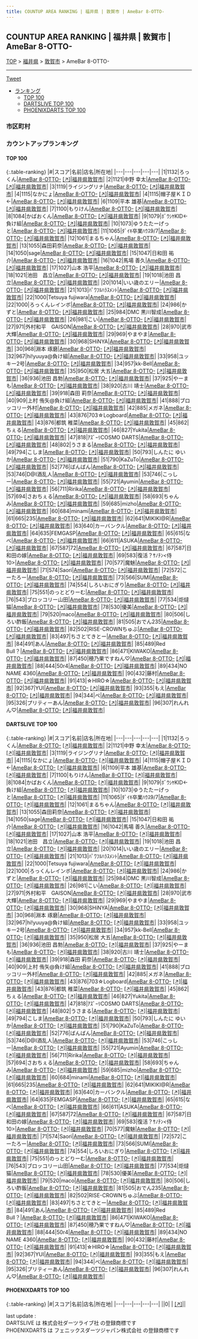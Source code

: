 ```yaml
---
title: COUNTUP AREA RANKING | 福井県 | 敦賀市 | AmeBar 8-OTTO-
---
```

## COUNTUP AREA RANKING | 福井県 | 敦賀市 | AmeBar 8-OTTO-

[TOP](/darts/rank/) > [福井県](/darts/rank/福井県/) > [敦賀市](/darts/rank/福井県/敦賀市/) > AmeBar 8-OTTO-

___

<a href="https://twitter.com/share?ref_src=twsrc%5Etfw" data-text="COUNTUP AREA RANKING | 福井県敦賀市AmeBar 8-OTTO-" class="twitter-share-button" data-hashtags="DARTSLIVE,PHOENIXDARTS,darts,ダーツ" data-show-count="false">Tweet</a>

* [ランキング](#カウントアップランキング)
    * [TOP 100](#top-100)
    * [DARTSLIVE TOP 100](#dartslive-top-100)
    * [PHOENIXDARTS TOP 100](#phoenixdarts-top-100)

### 市区町村

<ul>

</ul>

### カウントアップランキング

#### TOP 100



{:.table-ranking}
|#|スコア|名前|店名|所在地|
|---|---|---|---|---|
|1|1132|<span class="rank-name-dl">ろっくん</span>|<a href="/darts/rank/shops/3b74acf7bf4e578aa3f63593b5358cc4.html">AmeBar 8-OTTO-</a> <a href="https://search.dartslive.com/jp/shop/3b74acf7bf4e578aa3f63593b5358cc4">[↗]</a>|<a href="/darts/rank/福井県/敦賀市">福井県敦賀市</a>|
|2|1121|<span class="rank-name-dl">中野 幸太</span>|<a href="/darts/rank/shops/3b74acf7bf4e578aa3f63593b5358cc4.html">AmeBar 8-OTTO-</a> <a href="https://search.dartslive.com/jp/shop/3b74acf7bf4e578aa3f63593b5358cc4">[↗]</a>|<a href="/darts/rank/福井県/敦賀市">福井県敦賀市</a>|
|3|1119|<span class="rank-name-dl">ライジングリナ</span>|<a href="/darts/rank/shops/3b74acf7bf4e578aa3f63593b5358cc4.html">AmeBar 8-OTTO-</a> <a href="https://search.dartslive.com/jp/shop/3b74acf7bf4e578aa3f63593b5358cc4">[↗]</a>|<a href="/darts/rank/福井県/敦賀市">福井県敦賀市</a>|
|4|1115|<span class="rank-name-dl">なかにょ</span>|<a href="/darts/rank/shops/3b74acf7bf4e578aa3f63593b5358cc4.html">AmeBar 8-OTTO-</a> <a href="https://search.dartslive.com/jp/shop/3b74acf7bf4e578aa3f63593b5358cc4">[↗]</a>|<a href="/darts/rank/福井県/敦賀市">福井県敦賀市</a>|
|4|1115|<span class="rank-name-dl">帽子屋ＫＩＤ←</span>|<a href="/darts/rank/shops/3b74acf7bf4e578aa3f63593b5358cc4.html">AmeBar 8-OTTO-</a> <a href="https://search.dartslive.com/jp/shop/3b74acf7bf4e578aa3f63593b5358cc4">[↗]</a>|<a href="/darts/rank/福井県/敦賀市">福井県敦賀市</a>|
|6|1109|<span class="rank-name-dl">平本 雄基</span>|<a href="/darts/rank/shops/3b74acf7bf4e578aa3f63593b5358cc4.html">AmeBar 8-OTTO-</a> <a href="https://search.dartslive.com/jp/shop/3b74acf7bf4e578aa3f63593b5358cc4">[↗]</a>|<a href="/darts/rank/福井県/敦賀市">福井県敦賀市</a>|
|7|1100|<span class="rank-name-dl">もりけん</span>|<a href="/darts/rank/shops/3b74acf7bf4e578aa3f63593b5358cc4.html">AmeBar 8-OTTO-</a> <a href="https://search.dartslive.com/jp/shop/3b74acf7bf4e578aa3f63593b5358cc4">[↗]</a>|<a href="/darts/rank/福井県/敦賀市">福井県敦賀市</a>|
|8|1084|<span class="rank-name-dl">かばおくん</span>|<a href="/darts/rank/shops/3b74acf7bf4e578aa3f63593b5358cc4.html">AmeBar 8-OTTO-</a> <a href="https://search.dartslive.com/jp/shop/3b74acf7bf4e578aa3f63593b5358cc4">[↗]</a>|<a href="/darts/rank/福井県/敦賀市">福井県敦賀市</a>|
|9|1079|<span class="rank-name-dl">ﾎﾞｳｼﾔKID←負け組</span>|<a href="/darts/rank/shops/3b74acf7bf4e578aa3f63593b5358cc4.html">AmeBar 8-OTTO-</a> <a href="https://search.dartslive.com/jp/shop/3b74acf7bf4e578aa3f63593b5358cc4">[↗]</a>|<a href="/darts/rank/福井県/敦賀市">福井県敦賀市</a>|
|10|1073|<span class="rank-name-dl">ゆうたたーげっと</span>|<a href="/darts/rank/shops/3b74acf7bf4e578aa3f63593b5358cc4.html">AmeBar 8-OTTO-</a> <a href="https://search.dartslive.com/jp/shop/3b74acf7bf4e578aa3f63593b5358cc4">[↗]</a>|<a href="/darts/rank/福井県/敦賀市">福井県敦賀市</a>|
|11|1065|<span class="rank-name-dl">ﾀﾞｲｷ卒業ﾊｳｽ9/7</span>|<a href="/darts/rank/shops/3b74acf7bf4e578aa3f63593b5358cc4.html">AmeBar 8-OTTO-</a> <a href="https://search.dartslive.com/jp/shop/3b74acf7bf4e578aa3f63593b5358cc4">[↗]</a>|<a href="/darts/rank/福井県/敦賀市">福井県敦賀市</a>|
|12|1061|<span class="rank-name-dl">まるちゃん</span>|<a href="/darts/rank/shops/3b74acf7bf4e578aa3f63593b5358cc4.html">AmeBar 8-OTTO-</a> <a href="https://search.dartslive.com/jp/shop/3b74acf7bf4e578aa3f63593b5358cc4">[↗]</a>|<a href="/darts/rank/福井県/敦賀市">福井県敦賀市</a>|
|13|1055|<span class="rank-name-dl">森田莉奈</span>|<a href="/darts/rank/shops/3b74acf7bf4e578aa3f63593b5358cc4.html">AmeBar 8-OTTO-</a> <a href="https://search.dartslive.com/jp/shop/3b74acf7bf4e578aa3f63593b5358cc4">[↗]</a>|<a href="/darts/rank/福井県/敦賀市">福井県敦賀市</a>|
|14|1050|<span class="rank-name-dl">sage</span>|<a href="/darts/rank/shops/3b74acf7bf4e578aa3f63593b5358cc4.html">AmeBar 8-OTTO-</a> <a href="https://search.dartslive.com/jp/shop/3b74acf7bf4e578aa3f63593b5358cc4">[↗]</a>|<a href="/darts/rank/福井県/敦賀市">福井県敦賀市</a>|
|15|1047|<span class="rank-name-dl">日和田 祐介</span>|<a href="/darts/rank/shops/3b74acf7bf4e578aa3f63593b5358cc4.html">AmeBar 8-OTTO-</a> <a href="https://search.dartslive.com/jp/shop/3b74acf7bf4e578aa3f63593b5358cc4">[↗]</a>|<a href="/darts/rank/福井県/敦賀市">福井県敦賀市</a>|
|16|1042|<span class="rank-name-dl">馬場 善久</span>|<a href="/darts/rank/shops/3b74acf7bf4e578aa3f63593b5358cc4.html">AmeBar 8-OTTO-</a> <a href="https://search.dartslive.com/jp/shop/3b74acf7bf4e578aa3f63593b5358cc4">[↗]</a>|<a href="/darts/rank/福井県/敦賀市">福井県敦賀市</a>|
|17|1027|<span class="rank-name-dl">山本 浩平</span>|<a href="/darts/rank/shops/3b74acf7bf4e578aa3f63593b5358cc4.html">AmeBar 8-OTTO-</a> <a href="https://search.dartslive.com/jp/shop/3b74acf7bf4e578aa3f63593b5358cc4">[↗]</a>|<a href="/darts/rank/福井県/敦賀市">福井県敦賀市</a>|
|18|1021|<span class="rank-name-dl">池田　昌立</span>|<a href="/darts/rank/shops/3b74acf7bf4e578aa3f63593b5358cc4.html">AmeBar 8-OTTO-</a> <a href="https://search.dartslive.com/jp/shop/3b74acf7bf4e578aa3f63593b5358cc4">[↗]</a>|<a href="/darts/rank/福井県/敦賀市">福井県敦賀市</a>|
|19|1018|<span class="rank-name-dl">池田 昌立</span>|<a href="/darts/rank/shops/3b74acf7bf4e578aa3f63593b5358cc4.html">AmeBar 8-OTTO-</a> <a href="https://search.dartslive.com/jp/shop/3b74acf7bf4e578aa3f63593b5358cc4">[↗]</a>|<a href="/darts/rank/福井県/敦賀市">福井県敦賀市</a>|
|20|1014|<span class="rank-name-dl">いい歳のエリー</span>|<a href="/darts/rank/shops/3b74acf7bf4e578aa3f63593b5358cc4.html">AmeBar 8-OTTO-</a> <a href="https://search.dartslive.com/jp/shop/3b74acf7bf4e578aa3f63593b5358cc4">[↗]</a>|<a href="/darts/rank/福井県/敦賀市">福井県敦賀市</a>|
|21|1013|<span class="rank-name-dl">ﾊﾟﾜﾌﾙﾊﾗｽﾒﾝﾄ</span>|<a href="/darts/rank/shops/3b74acf7bf4e578aa3f63593b5358cc4.html">AmeBar 8-OTTO-</a> <a href="https://search.dartslive.com/jp/shop/3b74acf7bf4e578aa3f63593b5358cc4">[↗]</a>|<a href="/darts/rank/福井県/敦賀市">福井県敦賀市</a>|
|22|1000|<span class="rank-name-dl">Tetsuya fujiwara</span>|<a href="/darts/rank/shops/3b74acf7bf4e578aa3f63593b5358cc4.html">AmeBar 8-OTTO-</a> <a href="https://search.dartslive.com/jp/shop/3b74acf7bf4e578aa3f63593b5358cc4">[↗]</a>|<a href="/darts/rank/福井県/敦賀市">福井県敦賀市</a>|
|22|1000|<span class="rank-name-dl">ろっくんレインボ</span>|<a href="/darts/rank/shops/3b74acf7bf4e578aa3f63593b5358cc4.html">AmeBar 8-OTTO-</a> <a href="https://search.dartslive.com/jp/shop/3b74acf7bf4e578aa3f63593b5358cc4">[↗]</a>|<a href="/darts/rank/福井県/敦賀市">福井県敦賀市</a>|
|24|986|<span class="rank-name-dl">かずと</span>|<a href="/darts/rank/shops/3b74acf7bf4e578aa3f63593b5358cc4.html">AmeBar 8-OTTO-</a> <a href="https://search.dartslive.com/jp/shop/3b74acf7bf4e578aa3f63593b5358cc4">[↗]</a>|<a href="/darts/rank/福井県/敦賀市">福井県敦賀市</a>|
|25|984|<span class="rank-name-dl">DMC 黒川智成</span>|<a href="/darts/rank/shops/3b74acf7bf4e578aa3f63593b5358cc4.html">AmeBar 8-OTTO-</a> <a href="https://search.dartslive.com/jp/shop/3b74acf7bf4e578aa3f63593b5358cc4">[↗]</a>|<a href="/darts/rank/福井県/敦賀市">福井県敦賀市</a>|
|26|981|<span class="rank-name-dl">こい</span>|<a href="/darts/rank/shops/3b74acf7bf4e578aa3f63593b5358cc4.html">AmeBar 8-OTTO-</a> <a href="https://search.dartslive.com/jp/shop/3b74acf7bf4e578aa3f63593b5358cc4">[↗]</a>|<a href="/darts/rank/福井県/敦賀市">福井県敦賀市</a>|
|27|971|<span class="rank-name-dl">外村和平　GAISON</span>|<a href="/darts/rank/shops/3b74acf7bf4e578aa3f63593b5358cc4.html">AmeBar 8-OTTO-</a> <a href="https://search.dartslive.com/jp/shop/3b74acf7bf4e578aa3f63593b5358cc4">[↗]</a>|<a href="/darts/rank/福井県/敦賀市">福井県敦賀市</a>|
|28|970|<span class="rank-name-dl">武市 大輝</span>|<a href="/darts/rank/shops/3b74acf7bf4e578aa3f63593b5358cc4.html">AmeBar 8-OTTO-</a> <a href="https://search.dartslive.com/jp/shop/3b74acf7bf4e578aa3f63593b5358cc4">[↗]</a>|<a href="/darts/rank/福井県/敦賀市">福井県敦賀市</a>|
|29|969|<span class="rank-name-dl">やまやま</span>|<a href="/darts/rank/shops/3b74acf7bf4e578aa3f63593b5358cc4.html">AmeBar 8-OTTO-</a> <a href="https://search.dartslive.com/jp/shop/3b74acf7bf4e578aa3f63593b5358cc4">[↗]</a>|<a href="/darts/rank/福井県/敦賀市">福井県敦賀市</a>|
|30|968|<span class="rank-name-dl">SHiNYA</span>|<a href="/darts/rank/shops/3b74acf7bf4e578aa3f63593b5358cc4.html">AmeBar 8-OTTO-</a> <a href="https://search.dartslive.com/jp/shop/3b74acf7bf4e578aa3f63593b5358cc4">[↗]</a>|<a href="/darts/rank/福井県/敦賀市">福井県敦賀市</a>|
|30|968|<span class="rank-name-dl">淵本 琢磨</span>|<a href="/darts/rank/shops/3b74acf7bf4e578aa3f63593b5358cc4.html">AmeBar 8-OTTO-</a> <a href="https://search.dartslive.com/jp/shop/3b74acf7bf4e578aa3f63593b5358cc4">[↗]</a>|<a href="/darts/rank/福井県/敦賀市">福井県敦賀市</a>|
|32|967|<span class="rank-name-dl">hi!yuuya@負け組</span>|<a href="/darts/rank/shops/3b74acf7bf4e578aa3f63593b5358cc4.html">AmeBar 8-OTTO-</a> <a href="https://search.dartslive.com/jp/shop/3b74acf7bf4e578aa3f63593b5358cc4">[↗]</a>|<a href="/darts/rank/福井県/敦賀市">福井県敦賀市</a>|
|33|958|<span class="rank-name-dl">ユッキー2号</span>|<a href="/darts/rank/shops/3b74acf7bf4e578aa3f63593b5358cc4.html">AmeBar 8-OTTO-</a> <a href="https://search.dartslive.com/jp/shop/3b74acf7bf4e578aa3f63593b5358cc4">[↗]</a>|<a href="/darts/rank/福井県/敦賀市">福井県敦賀市</a>|
|34|957|<span class="rank-name-dl">kk-Bell</span>|<a href="/darts/rank/shops/3b74acf7bf4e578aa3f63593b5358cc4.html">AmeBar 8-OTTO-</a> <a href="https://search.dartslive.com/jp/shop/3b74acf7bf4e578aa3f63593b5358cc4">[↗]</a>|<a href="/darts/rank/福井県/敦賀市">福井県敦賀市</a>|
|35|950|<span class="rank-name-dl">松居 大五</span>|<a href="/darts/rank/shops/3b74acf7bf4e578aa3f63593b5358cc4.html">AmeBar 8-OTTO-</a> <a href="https://search.dartslive.com/jp/shop/3b74acf7bf4e578aa3f63593b5358cc4">[↗]</a>|<a href="/darts/rank/福井県/敦賀市">福井県敦賀市</a>|
|36|936|<span class="rank-name-dl">池田 昌勃</span>|<a href="/darts/rank/shops/3b74acf7bf4e578aa3f63593b5358cc4.html">AmeBar 8-OTTO-</a> <a href="https://search.dartslive.com/jp/shop/3b74acf7bf4e578aa3f63593b5358cc4">[↗]</a>|<a href="/darts/rank/福井県/敦賀市">福井県敦賀市</a>|
|37|925|<span class="rank-name-dl">やーまも</span>|<a href="/darts/rank/shops/3b74acf7bf4e578aa3f63593b5358cc4.html">AmeBar 8-OTTO-</a> <a href="https://search.dartslive.com/jp/shop/3b74acf7bf4e578aa3f63593b5358cc4">[↗]</a>|<a href="/darts/rank/福井県/敦賀市">福井県敦賀市</a>|
|38|920|<span class="rank-name-dl">古川 靖士</span>|<a href="/darts/rank/shops/3b74acf7bf4e578aa3f63593b5358cc4.html">AmeBar 8-OTTO-</a> <a href="https://search.dartslive.com/jp/shop/3b74acf7bf4e578aa3f63593b5358cc4">[↗]</a>|<a href="/darts/rank/福井県/敦賀市">福井県敦賀市</a>|
|39|918|<span class="rank-name-dl">森田 莉奈</span>|<a href="/darts/rank/shops/3b74acf7bf4e578aa3f63593b5358cc4.html">AmeBar 8-OTTO-</a> <a href="https://search.dartslive.com/jp/shop/3b74acf7bf4e578aa3f63593b5358cc4">[↗]</a>|<a href="/darts/rank/福井県/敦賀市">福井県敦賀市</a>|
|40|909|<span class="rank-name-dl">上村 侑矢@負け組</span>|<a href="/darts/rank/shops/3b74acf7bf4e578aa3f63593b5358cc4.html">AmeBar 8-OTTO-</a> <a href="https://search.dartslive.com/jp/shop/3b74acf7bf4e578aa3f63593b5358cc4">[↗]</a>|<a href="/darts/rank/福井県/敦賀市">福井県敦賀市</a>|
|41|888|<span class="rank-name-dl">ブロッコリー外村</span>|<a href="/darts/rank/shops/3b74acf7bf4e578aa3f63593b5358cc4.html">AmeBar 8-OTTO-</a> <a href="https://search.dartslive.com/jp/shop/3b74acf7bf4e578aa3f63593b5358cc4">[↗]</a>|<a href="/darts/rank/福井県/敦賀市">福井県敦賀市</a>|
|42|885|<span class="rank-name-dl">メガネ</span>|<a href="/darts/rank/shops/3b74acf7bf4e578aa3f63593b5358cc4.html">AmeBar 8-OTTO-</a> <a href="https://search.dartslive.com/jp/shop/3b74acf7bf4e578aa3f63593b5358cc4">[↗]</a>|<a href="/darts/rank/福井県/敦賀市">福井県敦賀市</a>|
|43|876|<span class="rank-name-dl">703☆Logboard</span>|<a href="/darts/rank/shops/3b74acf7bf4e578aa3f63593b5358cc4.html">AmeBar 8-OTTO-</a> <a href="https://search.dartslive.com/jp/shop/3b74acf7bf4e578aa3f63593b5358cc4">[↗]</a>|<a href="/darts/rank/福井県/敦賀市">福井県敦賀市</a>|
|43|876|<span class="rank-name-dl">都筑 稚菜</span>|<a href="/darts/rank/shops/3b74acf7bf4e578aa3f63593b5358cc4.html">AmeBar 8-OTTO-</a> <a href="https://search.dartslive.com/jp/shop/3b74acf7bf4e578aa3f63593b5358cc4">[↗]</a>|<a href="/darts/rank/福井県/敦賀市">福井県敦賀市</a>|
|45|862|<span class="rank-name-dl">ちぇる</span>|<a href="/darts/rank/shops/3b74acf7bf4e578aa3f63593b5358cc4.html">AmeBar 8-OTTO-</a> <a href="https://search.dartslive.com/jp/shop/3b74acf7bf4e578aa3f63593b5358cc4">[↗]</a>|<a href="/darts/rank/福井県/敦賀市">福井県敦賀市</a>|
|46|827|<span class="rank-name-dl">Yukita</span>|<a href="/darts/rank/shops/3b74acf7bf4e578aa3f63593b5358cc4.html">AmeBar 8-OTTO-</a> <a href="https://search.dartslive.com/jp/shop/3b74acf7bf4e578aa3f63593b5358cc4">[↗]</a>|<a href="/darts/rank/福井県/敦賀市">福井県敦賀市</a>|
|47|818|<span class="rank-name-dl">ｱｽﾞｰﾘCOSMO DARTS</span>|<a href="/darts/rank/shops/3b74acf7bf4e578aa3f63593b5358cc4.html">AmeBar 8-OTTO-</a> <a href="https://search.dartslive.com/jp/shop/3b74acf7bf4e578aa3f63593b5358cc4">[↗]</a>|<a href="/darts/rank/福井県/敦賀市">福井県敦賀市</a>|
|48|802|<span class="rank-name-dl">うさまる</span>|<a href="/darts/rank/shops/3b74acf7bf4e578aa3f63593b5358cc4.html">AmeBar 8-OTTO-</a> <a href="https://search.dartslive.com/jp/shop/3b74acf7bf4e578aa3f63593b5358cc4">[↗]</a>|<a href="/darts/rank/福井県/敦賀市">福井県敦賀市</a>|
|49|794|<span class="rank-name-dl">こしま</span>|<a href="/darts/rank/shops/3b74acf7bf4e578aa3f63593b5358cc4.html">AmeBar 8-OTTO-</a> <a href="https://search.dartslive.com/jp/shop/3b74acf7bf4e578aa3f63593b5358cc4">[↗]</a>|<a href="/darts/rank/福井県/敦賀市">福井県敦賀市</a>|
|50|793|<span class="rank-name-dl">しんたに ゆいか</span>|<a href="/darts/rank/shops/3b74acf7bf4e578aa3f63593b5358cc4.html">AmeBar 8-OTTO-</a> <a href="https://search.dartslive.com/jp/shop/3b74acf7bf4e578aa3f63593b5358cc4">[↗]</a>|<a href="/darts/rank/福井県/敦賀市">福井県敦賀市</a>|
|51|790|<span class="rank-name-dl">KaZuTo</span>|<a href="/darts/rank/shops/3b74acf7bf4e578aa3f63593b5358cc4.html">AmeBar 8-OTTO-</a> <a href="https://search.dartslive.com/jp/shop/3b74acf7bf4e578aa3f63593b5358cc4">[↗]</a>|<a href="/darts/rank/福井県/敦賀市">福井県敦賀市</a>|
|52|776|<span class="rank-name-dl">ばんばん</span>|<a href="/darts/rank/shops/3b74acf7bf4e578aa3f63593b5358cc4.html">AmeBar 8-OTTO-</a> <a href="https://search.dartslive.com/jp/shop/3b74acf7bf4e578aa3f63593b5358cc4">[↗]</a>|<a href="/darts/rank/福井県/敦賀市">福井県敦賀市</a>|
|53|746|<span class="rank-name-dl">D@I酒乱人</span>|<a href="/darts/rank/shops/3b74acf7bf4e578aa3f63593b5358cc4.html">AmeBar 8-OTTO-</a> <a href="https://search.dartslive.com/jp/shop/3b74acf7bf4e578aa3f63593b5358cc4">[↗]</a>|<a href="/darts/rank/福井県/敦賀市">福井県敦賀市</a>|
|53|746|<span class="rank-name-dl">こっしー</span>|<a href="/darts/rank/shops/3b74acf7bf4e578aa3f63593b5358cc4.html">AmeBar 8-OTTO-</a> <a href="https://search.dartslive.com/jp/shop/3b74acf7bf4e578aa3f63593b5358cc4">[↗]</a>|<a href="/darts/rank/福井県/敦賀市">福井県敦賀市</a>|
|55|721|<span class="rank-name-dl">Ayumin</span>|<a href="/darts/rank/shops/3b74acf7bf4e578aa3f63593b5358cc4.html">AmeBar 8-OTTO-</a> <a href="https://search.dartslive.com/jp/shop/3b74acf7bf4e578aa3f63593b5358cc4">[↗]</a>|<a href="/darts/rank/福井県/敦賀市">福井県敦賀市</a>|
|56|711|<span class="rank-name-dl">Ririka</span>|<a href="/darts/rank/shops/3b74acf7bf4e578aa3f63593b5358cc4.html">AmeBar 8-OTTO-</a> <a href="https://search.dartslive.com/jp/shop/3b74acf7bf4e578aa3f63593b5358cc4">[↗]</a>|<a href="/darts/rank/福井県/敦賀市">福井県敦賀市</a>|
|57|694|<span class="rank-name-dl">さおちぇる</span>|<a href="/darts/rank/shops/3b74acf7bf4e578aa3f63593b5358cc4.html">AmeBar 8-OTTO-</a> <a href="https://search.dartslive.com/jp/shop/3b74acf7bf4e578aa3f63593b5358cc4">[↗]</a>|<a href="/darts/rank/福井県/敦賀市">福井県敦賀市</a>|
|58|693|<span class="rank-name-dl">ちゃんみ</span>|<a href="/darts/rank/shops/3b74acf7bf4e578aa3f63593b5358cc4.html">AmeBar 8-OTTO-</a> <a href="https://search.dartslive.com/jp/shop/3b74acf7bf4e578aa3f63593b5358cc4">[↗]</a>|<a href="/darts/rank/福井県/敦賀市">福井県敦賀市</a>|
|59|685|<span class="rank-name-dl">mizho</span>|<a href="/darts/rank/shops/3b74acf7bf4e578aa3f63593b5358cc4.html">AmeBar 8-OTTO-</a> <a href="https://search.dartslive.com/jp/shop/3b74acf7bf4e578aa3f63593b5358cc4">[↗]</a>|<a href="/darts/rank/福井県/敦賀市">福井県敦賀市</a>|
|60|684|<span class="rank-name-dl">minami</span>|<a href="/darts/rank/shops/3b74acf7bf4e578aa3f63593b5358cc4.html">AmeBar 8-OTTO-</a> <a href="https://search.dartslive.com/jp/shop/3b74acf7bf4e578aa3f63593b5358cc4">[↗]</a>|<a href="/darts/rank/福井県/敦賀市">福井県敦賀市</a>|
|61|665|<span class="rank-name-dl">235</span>|<a href="/darts/rank/shops/3b74acf7bf4e578aa3f63593b5358cc4.html">AmeBar 8-OTTO-</a> <a href="https://search.dartslive.com/jp/shop/3b74acf7bf4e578aa3f63593b5358cc4">[↗]</a>|<a href="/darts/rank/福井県/敦賀市">福井県敦賀市</a>|
|62|641|<span class="rank-name-dl">MIKIKI@R</span>|<a href="/darts/rank/shops/3b74acf7bf4e578aa3f63593b5358cc4.html">AmeBar 8-OTTO-</a> <a href="https://search.dartslive.com/jp/shop/3b74acf7bf4e578aa3f63593b5358cc4">[↗]</a>|<a href="/darts/rank/福井県/敦賀市">福井県敦賀市</a>|
|63|640|<span class="rank-name-dl">カーバンクル</span>|<a href="/darts/rank/shops/3b74acf7bf4e578aa3f63593b5358cc4.html">AmeBar 8-OTTO-</a> <a href="https://search.dartslive.com/jp/shop/3b74acf7bf4e578aa3f63593b5358cc4">[↗]</a>|<a href="/darts/rank/福井県/敦賀市">福井県敦賀市</a>|
|64|635|<span class="rank-name-dl">FEMGASP</span>|<a href="/darts/rank/shops/3b74acf7bf4e578aa3f63593b5358cc4.html">AmeBar 8-OTTO-</a> <a href="https://search.dartslive.com/jp/shop/3b74acf7bf4e578aa3f63593b5358cc4">[↗]</a>|<a href="/darts/rank/福井県/敦賀市">福井県敦賀市</a>|
|65|615|<span class="rank-name-dl">なべ</span>|<a href="/darts/rank/shops/3b74acf7bf4e578aa3f63593b5358cc4.html">AmeBar 8-OTTO-</a> <a href="https://search.dartslive.com/jp/shop/3b74acf7bf4e578aa3f63593b5358cc4">[↗]</a>|<a href="/darts/rank/福井県/敦賀市">福井県敦賀市</a>|
|66|611|<span class="rank-name-dl">ASUKA</span>|<a href="/darts/rank/shops/3b74acf7bf4e578aa3f63593b5358cc4.html">AmeBar 8-OTTO-</a> <a href="https://search.dartslive.com/jp/shop/3b74acf7bf4e578aa3f63593b5358cc4">[↗]</a>|<a href="/darts/rank/福井県/敦賀市">福井県敦賀市</a>|
|67|587|<span class="rank-name-dl">72</span>|<a href="/darts/rank/shops/3b74acf7bf4e578aa3f63593b5358cc4.html">AmeBar 8-OTTO-</a> <a href="https://search.dartslive.com/jp/shop/3b74acf7bf4e578aa3f63593b5358cc4">[↗]</a>|<a href="/darts/rank/福井県/敦賀市">福井県敦賀市</a>|
|67|587|<span class="rank-name-dl">日和田の嫁</span>|<a href="/darts/rank/shops/3b74acf7bf4e578aa3f63593b5358cc4.html">AmeBar 8-OTTO-</a> <a href="https://search.dartslive.com/jp/shop/3b74acf7bf4e578aa3f63593b5358cc4">[↗]</a>|<a href="/darts/rank/福井県/敦賀市">福井県敦賀市</a>|
|69|583|<span class="rank-name-dl">復活？ｻﾉﾁﾝ&lt;侍10&gt;</span>|<a href="/darts/rank/shops/3b74acf7bf4e578aa3f63593b5358cc4.html">AmeBar 8-OTTO-</a> <a href="https://search.dartslive.com/jp/shop/3b74acf7bf4e578aa3f63593b5358cc4">[↗]</a>|<a href="/darts/rank/福井県/敦賀市">福井県敦賀市</a>|
|70|577|<span class="rank-name-dl">魔魅</span>|<a href="/darts/rank/shops/3b74acf7bf4e578aa3f63593b5358cc4.html">AmeBar 8-OTTO-</a> <a href="https://search.dartslive.com/jp/shop/3b74acf7bf4e578aa3f63593b5358cc4">[↗]</a>|<a href="/darts/rank/福井県/敦賀市">福井県敦賀市</a>|
|71|574|<span class="rank-name-dl">Saori</span>|<a href="/darts/rank/shops/3b74acf7bf4e578aa3f63593b5358cc4.html">AmeBar 8-OTTO-</a> <a href="https://search.dartslive.com/jp/shop/3b74acf7bf4e578aa3f63593b5358cc4">[↗]</a>|<a href="/darts/rank/福井県/敦賀市">福井県敦賀市</a>|
|72|572|<span class="rank-name-dl">こーたろー</span>|<a href="/darts/rank/shops/3b74acf7bf4e578aa3f63593b5358cc4.html">AmeBar 8-OTTO-</a> <a href="https://search.dartslive.com/jp/shop/3b74acf7bf4e578aa3f63593b5358cc4">[↗]</a>|<a href="/darts/rank/福井県/敦賀市">福井県敦賀市</a>|
|73|566|<span class="rank-name-dl">SUMI</span>|<a href="/darts/rank/shops/3b74acf7bf4e578aa3f63593b5358cc4.html">AmeBar 8-OTTO-</a> <a href="https://search.dartslive.com/jp/shop/3b74acf7bf4e578aa3f63593b5358cc4">[↗]</a>|<a href="/darts/rank/福井県/敦賀市">福井県敦賀市</a>|
|74|554|<span class="rank-name-dl">しろいおにぎり</span>|<a href="/darts/rank/shops/3b74acf7bf4e578aa3f63593b5358cc4.html">AmeBar 8-OTTO-</a> <a href="https://search.dartslive.com/jp/shop/3b74acf7bf4e578aa3f63593b5358cc4">[↗]</a>|<a href="/darts/rank/福井県/敦賀市">福井県敦賀市</a>|
|75|551|<span class="rank-name-dl">のっとどりーむ</span>|<a href="/darts/rank/shops/3b74acf7bf4e578aa3f63593b5358cc4.html">AmeBar 8-OTTO-</a> <a href="https://search.dartslive.com/jp/shop/3b74acf7bf4e578aa3f63593b5358cc4">[↗]</a>|<a href="/darts/rank/福井県/敦賀市">福井県敦賀市</a>|
|76|543|<span class="rank-name-dl">ブロッコリー山田</span>|<a href="/darts/rank/shops/3b74acf7bf4e578aa3f63593b5358cc4.html">AmeBar 8-OTTO-</a> <a href="https://search.dartslive.com/jp/shop/3b74acf7bf4e578aa3f63593b5358cc4">[↗]</a>|<a href="/darts/rank/福井県/敦賀市">福井県敦賀市</a>|
|77|534|<span class="rank-name-dl">炬燵猫</span>|<a href="/darts/rank/shops/3b74acf7bf4e578aa3f63593b5358cc4.html">AmeBar 8-OTTO-</a> <a href="https://search.dartslive.com/jp/shop/3b74acf7bf4e578aa3f63593b5358cc4">[↗]</a>|<a href="/darts/rank/福井県/敦賀市">福井県敦賀市</a>|
|78|530|<span class="rank-name-dl">優美</span>|<a href="/darts/rank/shops/3b74acf7bf4e578aa3f63593b5358cc4.html">AmeBar 8-OTTO-</a> <a href="https://search.dartslive.com/jp/shop/3b74acf7bf4e578aa3f63593b5358cc4">[↗]</a>|<a href="/darts/rank/福井県/敦賀市">福井県敦賀市</a>|
|79|520|<span class="rank-name-dl">maco</span>|<a href="/darts/rank/shops/3b74acf7bf4e578aa3f63593b5358cc4.html">AmeBar 8-OTTO-</a> <a href="https://search.dartslive.com/jp/shop/3b74acf7bf4e578aa3f63593b5358cc4">[↗]</a>|<a href="/darts/rank/福井県/敦賀市">福井県敦賀市</a>|
|80|506|<span class="rank-name-dl">しろい酢飯</span>|<a href="/darts/rank/shops/3b74acf7bf4e578aa3f63593b5358cc4.html">AmeBar 8-OTTO-</a> <a href="https://search.dartslive.com/jp/shop/3b74acf7bf4e578aa3f63593b5358cc4">[↗]</a>|<a href="/darts/rank/福井県/敦賀市">福井県敦賀市</a>|
|81|505|<span class="rank-name-dl">おでん235</span>|<a href="/darts/rank/shops/3b74acf7bf4e578aa3f63593b5358cc4.html">AmeBar 8-OTTO-</a> <a href="https://search.dartslive.com/jp/shop/3b74acf7bf4e578aa3f63593b5358cc4">[↗]</a>|<a href="/darts/rank/福井県/敦賀市">福井県敦賀市</a>|
|82|502|<span class="rank-name-dl">RISE-CROWNちゅぶ</span>|<a href="/darts/rank/shops/3b74acf7bf4e578aa3f63593b5358cc4.html">AmeBar 8-OTTO-</a> <a href="https://search.dartslive.com/jp/shop/3b74acf7bf4e578aa3f63593b5358cc4">[↗]</a>|<a href="/darts/rank/福井県/敦賀市">福井県敦賀市</a>|
|83|497|<span class="rank-name-dl">ちさとてきとー</span>|<a href="/darts/rank/shops/3b74acf7bf4e578aa3f63593b5358cc4.html">AmeBar 8-OTTO-</a> <a href="https://search.dartslive.com/jp/shop/3b74acf7bf4e578aa3f63593b5358cc4">[↗]</a>|<a href="/darts/rank/福井県/敦賀市">福井県敦賀市</a>|
|84|491|<span class="rank-name-dl">あん</span>|<a href="/darts/rank/shops/3b74acf7bf4e578aa3f63593b5358cc4.html">AmeBar 8-OTTO-</a> <a href="https://search.dartslive.com/jp/shop/3b74acf7bf4e578aa3f63593b5358cc4">[↗]</a>|<a href="/darts/rank/福井県/敦賀市">福井県敦賀市</a>|
|85|489|<span class="rank-name-dl">Red Bull？</span>|<a href="/darts/rank/shops/3b74acf7bf4e578aa3f63593b5358cc4.html">AmeBar 8-OTTO-</a> <a href="https://search.dartslive.com/jp/shop/3b74acf7bf4e578aa3f63593b5358cc4">[↗]</a>|<a href="/darts/rank/福井県/敦賀市">福井県敦賀市</a>|
|86|471|<span class="rank-name-dl">KIWAKO</span>|<a href="/darts/rank/shops/3b74acf7bf4e578aa3f63593b5358cc4.html">AmeBar 8-OTTO-</a> <a href="https://search.dartslive.com/jp/shop/3b74acf7bf4e578aa3f63593b5358cc4">[↗]</a>|<a href="/darts/rank/福井県/敦賀市">福井県敦賀市</a>|
|87|450|<span class="rank-name-dl">穂乃果ですねん♡</span>|<a href="/darts/rank/shops/3b74acf7bf4e578aa3f63593b5358cc4.html">AmeBar 8-OTTO-</a> <a href="https://search.dartslive.com/jp/shop/3b74acf7bf4e578aa3f63593b5358cc4">[↗]</a>|<a href="/darts/rank/福井県/敦賀市">福井県敦賀市</a>|
|88|444|<span class="rank-name-dl">50r4</span>|<a href="/darts/rank/shops/3b74acf7bf4e578aa3f63593b5358cc4.html">AmeBar 8-OTTO-</a> <a href="https://search.dartslive.com/jp/shop/3b74acf7bf4e578aa3f63593b5358cc4">[↗]</a>|<a href="/darts/rank/福井県/敦賀市">福井県敦賀市</a>|
|89|434|<span class="rank-name-dl">NO NAME 4360</span>|<a href="/darts/rank/shops/3b74acf7bf4e578aa3f63593b5358cc4.html">AmeBar 8-OTTO-</a> <a href="https://search.dartslive.com/jp/shop/3b74acf7bf4e578aa3f63593b5358cc4">[↗]</a>|<a href="/darts/rank/福井県/敦賀市">福井県敦賀市</a>|
|90|432|<span class="rank-name-dl">藤村</span>|<a href="/darts/rank/shops/3b74acf7bf4e578aa3f63593b5358cc4.html">AmeBar 8-OTTO-</a> <a href="https://search.dartslive.com/jp/shop/3b74acf7bf4e578aa3f63593b5358cc4">[↗]</a>|<a href="/darts/rank/福井県/敦賀市">福井県敦賀市</a>|
|91|413|<span class="rank-name-dl">☆HIRO☆</span>|<a href="/darts/rank/shops/3b74acf7bf4e578aa3f63593b5358cc4.html">AmeBar 8-OTTO-</a> <a href="https://search.dartslive.com/jp/shop/3b74acf7bf4e578aa3f63593b5358cc4">[↗]</a>|<a href="/darts/rank/福井県/敦賀市">福井県敦賀市</a>|
|92|367|<span class="rank-name-dl">YUI</span>|<a href="/darts/rank/shops/3b74acf7bf4e578aa3f63593b5358cc4.html">AmeBar 8-OTTO-</a> <a href="https://search.dartslive.com/jp/shop/3b74acf7bf4e578aa3f63593b5358cc4">[↗]</a>|<a href="/darts/rank/福井県/敦賀市">福井県敦賀市</a>|
|93|355|<span class="rank-name-dl">もえ</span>|<a href="/darts/rank/shops/3b74acf7bf4e578aa3f63593b5358cc4.html">AmeBar 8-OTTO-</a> <a href="https://search.dartslive.com/jp/shop/3b74acf7bf4e578aa3f63593b5358cc4">[↗]</a>|<a href="/darts/rank/福井県/敦賀市">福井県敦賀市</a>|
|94|344|<span class="rank-name-dl">ぺ</span>|<a href="/darts/rank/shops/3b74acf7bf4e578aa3f63593b5358cc4.html">AmeBar 8-OTTO-</a> <a href="https://search.dartslive.com/jp/shop/3b74acf7bf4e578aa3f63593b5358cc4">[↗]</a>|<a href="/darts/rank/福井県/敦賀市">福井県敦賀市</a>|
|95|326|<span class="rank-name-dl">プリティーあん</span>|<a href="/darts/rank/shops/3b74acf7bf4e578aa3f63593b5358cc4.html">AmeBar 8-OTTO-</a> <a href="https://search.dartslive.com/jp/shop/3b74acf7bf4e578aa3f63593b5358cc4">[↗]</a>|<a href="/darts/rank/福井県/敦賀市">福井県敦賀市</a>|
|96|307|<span class="rank-name-dl">れんれん♡</span>|<a href="/darts/rank/shops/3b74acf7bf4e578aa3f63593b5358cc4.html">AmeBar 8-OTTO-</a> <a href="https://search.dartslive.com/jp/shop/3b74acf7bf4e578aa3f63593b5358cc4">[↗]</a>|<a href="/darts/rank/福井県/敦賀市">福井県敦賀市</a>|


#### DARTSLIVE TOP 100



{:.table-ranking}
|#|スコア|名前|店名|所在地|
|---|---|---|---|---|
|1|1132|<span class="rank-name-dl">ろっくん</span>|<a href="/darts/rank/shops/3b74acf7bf4e578aa3f63593b5358cc4.html">AmeBar 8-OTTO-</a> <a href="https://search.dartslive.com/jp/shop/3b74acf7bf4e578aa3f63593b5358cc4">[↗]</a>|<a href="/darts/rank/福井県/敦賀市">福井県敦賀市</a>|
|2|1121|<span class="rank-name-dl">中野 幸太</span>|<a href="/darts/rank/shops/3b74acf7bf4e578aa3f63593b5358cc4.html">AmeBar 8-OTTO-</a> <a href="https://search.dartslive.com/jp/shop/3b74acf7bf4e578aa3f63593b5358cc4">[↗]</a>|<a href="/darts/rank/福井県/敦賀市">福井県敦賀市</a>|
|3|1119|<span class="rank-name-dl">ライジングリナ</span>|<a href="/darts/rank/shops/3b74acf7bf4e578aa3f63593b5358cc4.html">AmeBar 8-OTTO-</a> <a href="https://search.dartslive.com/jp/shop/3b74acf7bf4e578aa3f63593b5358cc4">[↗]</a>|<a href="/darts/rank/福井県/敦賀市">福井県敦賀市</a>|
|4|1115|<span class="rank-name-dl">なかにょ</span>|<a href="/darts/rank/shops/3b74acf7bf4e578aa3f63593b5358cc4.html">AmeBar 8-OTTO-</a> <a href="https://search.dartslive.com/jp/shop/3b74acf7bf4e578aa3f63593b5358cc4">[↗]</a>|<a href="/darts/rank/福井県/敦賀市">福井県敦賀市</a>|
|4|1115|<span class="rank-name-dl">帽子屋ＫＩＤ←</span>|<a href="/darts/rank/shops/3b74acf7bf4e578aa3f63593b5358cc4.html">AmeBar 8-OTTO-</a> <a href="https://search.dartslive.com/jp/shop/3b74acf7bf4e578aa3f63593b5358cc4">[↗]</a>|<a href="/darts/rank/福井県/敦賀市">福井県敦賀市</a>|
|6|1109|<span class="rank-name-dl">平本 雄基</span>|<a href="/darts/rank/shops/3b74acf7bf4e578aa3f63593b5358cc4.html">AmeBar 8-OTTO-</a> <a href="https://search.dartslive.com/jp/shop/3b74acf7bf4e578aa3f63593b5358cc4">[↗]</a>|<a href="/darts/rank/福井県/敦賀市">福井県敦賀市</a>|
|7|1100|<span class="rank-name-dl">もりけん</span>|<a href="/darts/rank/shops/3b74acf7bf4e578aa3f63593b5358cc4.html">AmeBar 8-OTTO-</a> <a href="https://search.dartslive.com/jp/shop/3b74acf7bf4e578aa3f63593b5358cc4">[↗]</a>|<a href="/darts/rank/福井県/敦賀市">福井県敦賀市</a>|
|8|1084|<span class="rank-name-dl">かばおくん</span>|<a href="/darts/rank/shops/3b74acf7bf4e578aa3f63593b5358cc4.html">AmeBar 8-OTTO-</a> <a href="https://search.dartslive.com/jp/shop/3b74acf7bf4e578aa3f63593b5358cc4">[↗]</a>|<a href="/darts/rank/福井県/敦賀市">福井県敦賀市</a>|
|9|1079|<span class="rank-name-dl">ﾎﾞｳｼﾔKID←負け組</span>|<a href="/darts/rank/shops/3b74acf7bf4e578aa3f63593b5358cc4.html">AmeBar 8-OTTO-</a> <a href="https://search.dartslive.com/jp/shop/3b74acf7bf4e578aa3f63593b5358cc4">[↗]</a>|<a href="/darts/rank/福井県/敦賀市">福井県敦賀市</a>|
|10|1073|<span class="rank-name-dl">ゆうたたーげっと</span>|<a href="/darts/rank/shops/3b74acf7bf4e578aa3f63593b5358cc4.html">AmeBar 8-OTTO-</a> <a href="https://search.dartslive.com/jp/shop/3b74acf7bf4e578aa3f63593b5358cc4">[↗]</a>|<a href="/darts/rank/福井県/敦賀市">福井県敦賀市</a>|
|11|1065|<span class="rank-name-dl">ﾀﾞｲｷ卒業ﾊｳｽ9/7</span>|<a href="/darts/rank/shops/3b74acf7bf4e578aa3f63593b5358cc4.html">AmeBar 8-OTTO-</a> <a href="https://search.dartslive.com/jp/shop/3b74acf7bf4e578aa3f63593b5358cc4">[↗]</a>|<a href="/darts/rank/福井県/敦賀市">福井県敦賀市</a>|
|12|1061|<span class="rank-name-dl">まるちゃん</span>|<a href="/darts/rank/shops/3b74acf7bf4e578aa3f63593b5358cc4.html">AmeBar 8-OTTO-</a> <a href="https://search.dartslive.com/jp/shop/3b74acf7bf4e578aa3f63593b5358cc4">[↗]</a>|<a href="/darts/rank/福井県/敦賀市">福井県敦賀市</a>|
|13|1055|<span class="rank-name-dl">森田莉奈</span>|<a href="/darts/rank/shops/3b74acf7bf4e578aa3f63593b5358cc4.html">AmeBar 8-OTTO-</a> <a href="https://search.dartslive.com/jp/shop/3b74acf7bf4e578aa3f63593b5358cc4">[↗]</a>|<a href="/darts/rank/福井県/敦賀市">福井県敦賀市</a>|
|14|1050|<span class="rank-name-dl">sage</span>|<a href="/darts/rank/shops/3b74acf7bf4e578aa3f63593b5358cc4.html">AmeBar 8-OTTO-</a> <a href="https://search.dartslive.com/jp/shop/3b74acf7bf4e578aa3f63593b5358cc4">[↗]</a>|<a href="/darts/rank/福井県/敦賀市">福井県敦賀市</a>|
|15|1047|<span class="rank-name-dl">日和田 祐介</span>|<a href="/darts/rank/shops/3b74acf7bf4e578aa3f63593b5358cc4.html">AmeBar 8-OTTO-</a> <a href="https://search.dartslive.com/jp/shop/3b74acf7bf4e578aa3f63593b5358cc4">[↗]</a>|<a href="/darts/rank/福井県/敦賀市">福井県敦賀市</a>|
|16|1042|<span class="rank-name-dl">馬場 善久</span>|<a href="/darts/rank/shops/3b74acf7bf4e578aa3f63593b5358cc4.html">AmeBar 8-OTTO-</a> <a href="https://search.dartslive.com/jp/shop/3b74acf7bf4e578aa3f63593b5358cc4">[↗]</a>|<a href="/darts/rank/福井県/敦賀市">福井県敦賀市</a>|
|17|1027|<span class="rank-name-dl">山本 浩平</span>|<a href="/darts/rank/shops/3b74acf7bf4e578aa3f63593b5358cc4.html">AmeBar 8-OTTO-</a> <a href="https://search.dartslive.com/jp/shop/3b74acf7bf4e578aa3f63593b5358cc4">[↗]</a>|<a href="/darts/rank/福井県/敦賀市">福井県敦賀市</a>|
|18|1021|<span class="rank-name-dl">池田　昌立</span>|<a href="/darts/rank/shops/3b74acf7bf4e578aa3f63593b5358cc4.html">AmeBar 8-OTTO-</a> <a href="https://search.dartslive.com/jp/shop/3b74acf7bf4e578aa3f63593b5358cc4">[↗]</a>|<a href="/darts/rank/福井県/敦賀市">福井県敦賀市</a>|
|19|1018|<span class="rank-name-dl">池田 昌立</span>|<a href="/darts/rank/shops/3b74acf7bf4e578aa3f63593b5358cc4.html">AmeBar 8-OTTO-</a> <a href="https://search.dartslive.com/jp/shop/3b74acf7bf4e578aa3f63593b5358cc4">[↗]</a>|<a href="/darts/rank/福井県/敦賀市">福井県敦賀市</a>|
|20|1014|<span class="rank-name-dl">いい歳のエリー</span>|<a href="/darts/rank/shops/3b74acf7bf4e578aa3f63593b5358cc4.html">AmeBar 8-OTTO-</a> <a href="https://search.dartslive.com/jp/shop/3b74acf7bf4e578aa3f63593b5358cc4">[↗]</a>|<a href="/darts/rank/福井県/敦賀市">福井県敦賀市</a>|
|21|1013|<span class="rank-name-dl">ﾊﾟﾜﾌﾙﾊﾗｽﾒﾝﾄ</span>|<a href="/darts/rank/shops/3b74acf7bf4e578aa3f63593b5358cc4.html">AmeBar 8-OTTO-</a> <a href="https://search.dartslive.com/jp/shop/3b74acf7bf4e578aa3f63593b5358cc4">[↗]</a>|<a href="/darts/rank/福井県/敦賀市">福井県敦賀市</a>|
|22|1000|<span class="rank-name-dl">Tetsuya fujiwara</span>|<a href="/darts/rank/shops/3b74acf7bf4e578aa3f63593b5358cc4.html">AmeBar 8-OTTO-</a> <a href="https://search.dartslive.com/jp/shop/3b74acf7bf4e578aa3f63593b5358cc4">[↗]</a>|<a href="/darts/rank/福井県/敦賀市">福井県敦賀市</a>|
|22|1000|<span class="rank-name-dl">ろっくんレインボ</span>|<a href="/darts/rank/shops/3b74acf7bf4e578aa3f63593b5358cc4.html">AmeBar 8-OTTO-</a> <a href="https://search.dartslive.com/jp/shop/3b74acf7bf4e578aa3f63593b5358cc4">[↗]</a>|<a href="/darts/rank/福井県/敦賀市">福井県敦賀市</a>|
|24|986|<span class="rank-name-dl">かずと</span>|<a href="/darts/rank/shops/3b74acf7bf4e578aa3f63593b5358cc4.html">AmeBar 8-OTTO-</a> <a href="https://search.dartslive.com/jp/shop/3b74acf7bf4e578aa3f63593b5358cc4">[↗]</a>|<a href="/darts/rank/福井県/敦賀市">福井県敦賀市</a>|
|25|984|<span class="rank-name-dl">DMC 黒川智成</span>|<a href="/darts/rank/shops/3b74acf7bf4e578aa3f63593b5358cc4.html">AmeBar 8-OTTO-</a> <a href="https://search.dartslive.com/jp/shop/3b74acf7bf4e578aa3f63593b5358cc4">[↗]</a>|<a href="/darts/rank/福井県/敦賀市">福井県敦賀市</a>|
|26|981|<span class="rank-name-dl">こい</span>|<a href="/darts/rank/shops/3b74acf7bf4e578aa3f63593b5358cc4.html">AmeBar 8-OTTO-</a> <a href="https://search.dartslive.com/jp/shop/3b74acf7bf4e578aa3f63593b5358cc4">[↗]</a>|<a href="/darts/rank/福井県/敦賀市">福井県敦賀市</a>|
|27|971|<span class="rank-name-dl">外村和平　GAISON</span>|<a href="/darts/rank/shops/3b74acf7bf4e578aa3f63593b5358cc4.html">AmeBar 8-OTTO-</a> <a href="https://search.dartslive.com/jp/shop/3b74acf7bf4e578aa3f63593b5358cc4">[↗]</a>|<a href="/darts/rank/福井県/敦賀市">福井県敦賀市</a>|
|28|970|<span class="rank-name-dl">武市 大輝</span>|<a href="/darts/rank/shops/3b74acf7bf4e578aa3f63593b5358cc4.html">AmeBar 8-OTTO-</a> <a href="https://search.dartslive.com/jp/shop/3b74acf7bf4e578aa3f63593b5358cc4">[↗]</a>|<a href="/darts/rank/福井県/敦賀市">福井県敦賀市</a>|
|29|969|<span class="rank-name-dl">やまやま</span>|<a href="/darts/rank/shops/3b74acf7bf4e578aa3f63593b5358cc4.html">AmeBar 8-OTTO-</a> <a href="https://search.dartslive.com/jp/shop/3b74acf7bf4e578aa3f63593b5358cc4">[↗]</a>|<a href="/darts/rank/福井県/敦賀市">福井県敦賀市</a>|
|30|968|<span class="rank-name-dl">SHiNYA</span>|<a href="/darts/rank/shops/3b74acf7bf4e578aa3f63593b5358cc4.html">AmeBar 8-OTTO-</a> <a href="https://search.dartslive.com/jp/shop/3b74acf7bf4e578aa3f63593b5358cc4">[↗]</a>|<a href="/darts/rank/福井県/敦賀市">福井県敦賀市</a>|
|30|968|<span class="rank-name-dl">淵本 琢磨</span>|<a href="/darts/rank/shops/3b74acf7bf4e578aa3f63593b5358cc4.html">AmeBar 8-OTTO-</a> <a href="https://search.dartslive.com/jp/shop/3b74acf7bf4e578aa3f63593b5358cc4">[↗]</a>|<a href="/darts/rank/福井県/敦賀市">福井県敦賀市</a>|
|32|967|<span class="rank-name-dl">hi!yuuya@負け組</span>|<a href="/darts/rank/shops/3b74acf7bf4e578aa3f63593b5358cc4.html">AmeBar 8-OTTO-</a> <a href="https://search.dartslive.com/jp/shop/3b74acf7bf4e578aa3f63593b5358cc4">[↗]</a>|<a href="/darts/rank/福井県/敦賀市">福井県敦賀市</a>|
|33|958|<span class="rank-name-dl">ユッキー2号</span>|<a href="/darts/rank/shops/3b74acf7bf4e578aa3f63593b5358cc4.html">AmeBar 8-OTTO-</a> <a href="https://search.dartslive.com/jp/shop/3b74acf7bf4e578aa3f63593b5358cc4">[↗]</a>|<a href="/darts/rank/福井県/敦賀市">福井県敦賀市</a>|
|34|957|<span class="rank-name-dl">kk-Bell</span>|<a href="/darts/rank/shops/3b74acf7bf4e578aa3f63593b5358cc4.html">AmeBar 8-OTTO-</a> <a href="https://search.dartslive.com/jp/shop/3b74acf7bf4e578aa3f63593b5358cc4">[↗]</a>|<a href="/darts/rank/福井県/敦賀市">福井県敦賀市</a>|
|35|950|<span class="rank-name-dl">松居 大五</span>|<a href="/darts/rank/shops/3b74acf7bf4e578aa3f63593b5358cc4.html">AmeBar 8-OTTO-</a> <a href="https://search.dartslive.com/jp/shop/3b74acf7bf4e578aa3f63593b5358cc4">[↗]</a>|<a href="/darts/rank/福井県/敦賀市">福井県敦賀市</a>|
|36|936|<span class="rank-name-dl">池田 昌勃</span>|<a href="/darts/rank/shops/3b74acf7bf4e578aa3f63593b5358cc4.html">AmeBar 8-OTTO-</a> <a href="https://search.dartslive.com/jp/shop/3b74acf7bf4e578aa3f63593b5358cc4">[↗]</a>|<a href="/darts/rank/福井県/敦賀市">福井県敦賀市</a>|
|37|925|<span class="rank-name-dl">やーまも</span>|<a href="/darts/rank/shops/3b74acf7bf4e578aa3f63593b5358cc4.html">AmeBar 8-OTTO-</a> <a href="https://search.dartslive.com/jp/shop/3b74acf7bf4e578aa3f63593b5358cc4">[↗]</a>|<a href="/darts/rank/福井県/敦賀市">福井県敦賀市</a>|
|38|920|<span class="rank-name-dl">古川 靖士</span>|<a href="/darts/rank/shops/3b74acf7bf4e578aa3f63593b5358cc4.html">AmeBar 8-OTTO-</a> <a href="https://search.dartslive.com/jp/shop/3b74acf7bf4e578aa3f63593b5358cc4">[↗]</a>|<a href="/darts/rank/福井県/敦賀市">福井県敦賀市</a>|
|39|918|<span class="rank-name-dl">森田 莉奈</span>|<a href="/darts/rank/shops/3b74acf7bf4e578aa3f63593b5358cc4.html">AmeBar 8-OTTO-</a> <a href="https://search.dartslive.com/jp/shop/3b74acf7bf4e578aa3f63593b5358cc4">[↗]</a>|<a href="/darts/rank/福井県/敦賀市">福井県敦賀市</a>|
|40|909|<span class="rank-name-dl">上村 侑矢@負け組</span>|<a href="/darts/rank/shops/3b74acf7bf4e578aa3f63593b5358cc4.html">AmeBar 8-OTTO-</a> <a href="https://search.dartslive.com/jp/shop/3b74acf7bf4e578aa3f63593b5358cc4">[↗]</a>|<a href="/darts/rank/福井県/敦賀市">福井県敦賀市</a>|
|41|888|<span class="rank-name-dl">ブロッコリー外村</span>|<a href="/darts/rank/shops/3b74acf7bf4e578aa3f63593b5358cc4.html">AmeBar 8-OTTO-</a> <a href="https://search.dartslive.com/jp/shop/3b74acf7bf4e578aa3f63593b5358cc4">[↗]</a>|<a href="/darts/rank/福井県/敦賀市">福井県敦賀市</a>|
|42|885|<span class="rank-name-dl">メガネ</span>|<a href="/darts/rank/shops/3b74acf7bf4e578aa3f63593b5358cc4.html">AmeBar 8-OTTO-</a> <a href="https://search.dartslive.com/jp/shop/3b74acf7bf4e578aa3f63593b5358cc4">[↗]</a>|<a href="/darts/rank/福井県/敦賀市">福井県敦賀市</a>|
|43|876|<span class="rank-name-dl">703☆Logboard</span>|<a href="/darts/rank/shops/3b74acf7bf4e578aa3f63593b5358cc4.html">AmeBar 8-OTTO-</a> <a href="https://search.dartslive.com/jp/shop/3b74acf7bf4e578aa3f63593b5358cc4">[↗]</a>|<a href="/darts/rank/福井県/敦賀市">福井県敦賀市</a>|
|43|876|<span class="rank-name-dl">都筑 稚菜</span>|<a href="/darts/rank/shops/3b74acf7bf4e578aa3f63593b5358cc4.html">AmeBar 8-OTTO-</a> <a href="https://search.dartslive.com/jp/shop/3b74acf7bf4e578aa3f63593b5358cc4">[↗]</a>|<a href="/darts/rank/福井県/敦賀市">福井県敦賀市</a>|
|45|862|<span class="rank-name-dl">ちぇる</span>|<a href="/darts/rank/shops/3b74acf7bf4e578aa3f63593b5358cc4.html">AmeBar 8-OTTO-</a> <a href="https://search.dartslive.com/jp/shop/3b74acf7bf4e578aa3f63593b5358cc4">[↗]</a>|<a href="/darts/rank/福井県/敦賀市">福井県敦賀市</a>|
|46|827|<span class="rank-name-dl">Yukita</span>|<a href="/darts/rank/shops/3b74acf7bf4e578aa3f63593b5358cc4.html">AmeBar 8-OTTO-</a> <a href="https://search.dartslive.com/jp/shop/3b74acf7bf4e578aa3f63593b5358cc4">[↗]</a>|<a href="/darts/rank/福井県/敦賀市">福井県敦賀市</a>|
|47|818|<span class="rank-name-dl">ｱｽﾞｰﾘCOSMO DARTS</span>|<a href="/darts/rank/shops/3b74acf7bf4e578aa3f63593b5358cc4.html">AmeBar 8-OTTO-</a> <a href="https://search.dartslive.com/jp/shop/3b74acf7bf4e578aa3f63593b5358cc4">[↗]</a>|<a href="/darts/rank/福井県/敦賀市">福井県敦賀市</a>|
|48|802|<span class="rank-name-dl">うさまる</span>|<a href="/darts/rank/shops/3b74acf7bf4e578aa3f63593b5358cc4.html">AmeBar 8-OTTO-</a> <a href="https://search.dartslive.com/jp/shop/3b74acf7bf4e578aa3f63593b5358cc4">[↗]</a>|<a href="/darts/rank/福井県/敦賀市">福井県敦賀市</a>|
|49|794|<span class="rank-name-dl">こしま</span>|<a href="/darts/rank/shops/3b74acf7bf4e578aa3f63593b5358cc4.html">AmeBar 8-OTTO-</a> <a href="https://search.dartslive.com/jp/shop/3b74acf7bf4e578aa3f63593b5358cc4">[↗]</a>|<a href="/darts/rank/福井県/敦賀市">福井県敦賀市</a>|
|50|793|<span class="rank-name-dl">しんたに ゆいか</span>|<a href="/darts/rank/shops/3b74acf7bf4e578aa3f63593b5358cc4.html">AmeBar 8-OTTO-</a> <a href="https://search.dartslive.com/jp/shop/3b74acf7bf4e578aa3f63593b5358cc4">[↗]</a>|<a href="/darts/rank/福井県/敦賀市">福井県敦賀市</a>|
|51|790|<span class="rank-name-dl">KaZuTo</span>|<a href="/darts/rank/shops/3b74acf7bf4e578aa3f63593b5358cc4.html">AmeBar 8-OTTO-</a> <a href="https://search.dartslive.com/jp/shop/3b74acf7bf4e578aa3f63593b5358cc4">[↗]</a>|<a href="/darts/rank/福井県/敦賀市">福井県敦賀市</a>|
|52|776|<span class="rank-name-dl">ばんばん</span>|<a href="/darts/rank/shops/3b74acf7bf4e578aa3f63593b5358cc4.html">AmeBar 8-OTTO-</a> <a href="https://search.dartslive.com/jp/shop/3b74acf7bf4e578aa3f63593b5358cc4">[↗]</a>|<a href="/darts/rank/福井県/敦賀市">福井県敦賀市</a>|
|53|746|<span class="rank-name-dl">D@I酒乱人</span>|<a href="/darts/rank/shops/3b74acf7bf4e578aa3f63593b5358cc4.html">AmeBar 8-OTTO-</a> <a href="https://search.dartslive.com/jp/shop/3b74acf7bf4e578aa3f63593b5358cc4">[↗]</a>|<a href="/darts/rank/福井県/敦賀市">福井県敦賀市</a>|
|53|746|<span class="rank-name-dl">こっしー</span>|<a href="/darts/rank/shops/3b74acf7bf4e578aa3f63593b5358cc4.html">AmeBar 8-OTTO-</a> <a href="https://search.dartslive.com/jp/shop/3b74acf7bf4e578aa3f63593b5358cc4">[↗]</a>|<a href="/darts/rank/福井県/敦賀市">福井県敦賀市</a>|
|55|721|<span class="rank-name-dl">Ayumin</span>|<a href="/darts/rank/shops/3b74acf7bf4e578aa3f63593b5358cc4.html">AmeBar 8-OTTO-</a> <a href="https://search.dartslive.com/jp/shop/3b74acf7bf4e578aa3f63593b5358cc4">[↗]</a>|<a href="/darts/rank/福井県/敦賀市">福井県敦賀市</a>|
|56|711|<span class="rank-name-dl">Ririka</span>|<a href="/darts/rank/shops/3b74acf7bf4e578aa3f63593b5358cc4.html">AmeBar 8-OTTO-</a> <a href="https://search.dartslive.com/jp/shop/3b74acf7bf4e578aa3f63593b5358cc4">[↗]</a>|<a href="/darts/rank/福井県/敦賀市">福井県敦賀市</a>|
|57|694|<span class="rank-name-dl">さおちぇる</span>|<a href="/darts/rank/shops/3b74acf7bf4e578aa3f63593b5358cc4.html">AmeBar 8-OTTO-</a> <a href="https://search.dartslive.com/jp/shop/3b74acf7bf4e578aa3f63593b5358cc4">[↗]</a>|<a href="/darts/rank/福井県/敦賀市">福井県敦賀市</a>|
|58|693|<span class="rank-name-dl">ちゃんみ</span>|<a href="/darts/rank/shops/3b74acf7bf4e578aa3f63593b5358cc4.html">AmeBar 8-OTTO-</a> <a href="https://search.dartslive.com/jp/shop/3b74acf7bf4e578aa3f63593b5358cc4">[↗]</a>|<a href="/darts/rank/福井県/敦賀市">福井県敦賀市</a>|
|59|685|<span class="rank-name-dl">mizho</span>|<a href="/darts/rank/shops/3b74acf7bf4e578aa3f63593b5358cc4.html">AmeBar 8-OTTO-</a> <a href="https://search.dartslive.com/jp/shop/3b74acf7bf4e578aa3f63593b5358cc4">[↗]</a>|<a href="/darts/rank/福井県/敦賀市">福井県敦賀市</a>|
|60|684|<span class="rank-name-dl">minami</span>|<a href="/darts/rank/shops/3b74acf7bf4e578aa3f63593b5358cc4.html">AmeBar 8-OTTO-</a> <a href="https://search.dartslive.com/jp/shop/3b74acf7bf4e578aa3f63593b5358cc4">[↗]</a>|<a href="/darts/rank/福井県/敦賀市">福井県敦賀市</a>|
|61|665|<span class="rank-name-dl">235</span>|<a href="/darts/rank/shops/3b74acf7bf4e578aa3f63593b5358cc4.html">AmeBar 8-OTTO-</a> <a href="https://search.dartslive.com/jp/shop/3b74acf7bf4e578aa3f63593b5358cc4">[↗]</a>|<a href="/darts/rank/福井県/敦賀市">福井県敦賀市</a>|
|62|641|<span class="rank-name-dl">MIKIKI@R</span>|<a href="/darts/rank/shops/3b74acf7bf4e578aa3f63593b5358cc4.html">AmeBar 8-OTTO-</a> <a href="https://search.dartslive.com/jp/shop/3b74acf7bf4e578aa3f63593b5358cc4">[↗]</a>|<a href="/darts/rank/福井県/敦賀市">福井県敦賀市</a>|
|63|640|<span class="rank-name-dl">カーバンクル</span>|<a href="/darts/rank/shops/3b74acf7bf4e578aa3f63593b5358cc4.html">AmeBar 8-OTTO-</a> <a href="https://search.dartslive.com/jp/shop/3b74acf7bf4e578aa3f63593b5358cc4">[↗]</a>|<a href="/darts/rank/福井県/敦賀市">福井県敦賀市</a>|
|64|635|<span class="rank-name-dl">FEMGASP</span>|<a href="/darts/rank/shops/3b74acf7bf4e578aa3f63593b5358cc4.html">AmeBar 8-OTTO-</a> <a href="https://search.dartslive.com/jp/shop/3b74acf7bf4e578aa3f63593b5358cc4">[↗]</a>|<a href="/darts/rank/福井県/敦賀市">福井県敦賀市</a>|
|65|615|<span class="rank-name-dl">なべ</span>|<a href="/darts/rank/shops/3b74acf7bf4e578aa3f63593b5358cc4.html">AmeBar 8-OTTO-</a> <a href="https://search.dartslive.com/jp/shop/3b74acf7bf4e578aa3f63593b5358cc4">[↗]</a>|<a href="/darts/rank/福井県/敦賀市">福井県敦賀市</a>|
|66|611|<span class="rank-name-dl">ASUKA</span>|<a href="/darts/rank/shops/3b74acf7bf4e578aa3f63593b5358cc4.html">AmeBar 8-OTTO-</a> <a href="https://search.dartslive.com/jp/shop/3b74acf7bf4e578aa3f63593b5358cc4">[↗]</a>|<a href="/darts/rank/福井県/敦賀市">福井県敦賀市</a>|
|67|587|<span class="rank-name-dl">72</span>|<a href="/darts/rank/shops/3b74acf7bf4e578aa3f63593b5358cc4.html">AmeBar 8-OTTO-</a> <a href="https://search.dartslive.com/jp/shop/3b74acf7bf4e578aa3f63593b5358cc4">[↗]</a>|<a href="/darts/rank/福井県/敦賀市">福井県敦賀市</a>|
|67|587|<span class="rank-name-dl">日和田の嫁</span>|<a href="/darts/rank/shops/3b74acf7bf4e578aa3f63593b5358cc4.html">AmeBar 8-OTTO-</a> <a href="https://search.dartslive.com/jp/shop/3b74acf7bf4e578aa3f63593b5358cc4">[↗]</a>|<a href="/darts/rank/福井県/敦賀市">福井県敦賀市</a>|
|69|583|<span class="rank-name-dl">復活？ｻﾉﾁﾝ&lt;侍10&gt;</span>|<a href="/darts/rank/shops/3b74acf7bf4e578aa3f63593b5358cc4.html">AmeBar 8-OTTO-</a> <a href="https://search.dartslive.com/jp/shop/3b74acf7bf4e578aa3f63593b5358cc4">[↗]</a>|<a href="/darts/rank/福井県/敦賀市">福井県敦賀市</a>|
|70|577|<span class="rank-name-dl">魔魅</span>|<a href="/darts/rank/shops/3b74acf7bf4e578aa3f63593b5358cc4.html">AmeBar 8-OTTO-</a> <a href="https://search.dartslive.com/jp/shop/3b74acf7bf4e578aa3f63593b5358cc4">[↗]</a>|<a href="/darts/rank/福井県/敦賀市">福井県敦賀市</a>|
|71|574|<span class="rank-name-dl">Saori</span>|<a href="/darts/rank/shops/3b74acf7bf4e578aa3f63593b5358cc4.html">AmeBar 8-OTTO-</a> <a href="https://search.dartslive.com/jp/shop/3b74acf7bf4e578aa3f63593b5358cc4">[↗]</a>|<a href="/darts/rank/福井県/敦賀市">福井県敦賀市</a>|
|72|572|<span class="rank-name-dl">こーたろー</span>|<a href="/darts/rank/shops/3b74acf7bf4e578aa3f63593b5358cc4.html">AmeBar 8-OTTO-</a> <a href="https://search.dartslive.com/jp/shop/3b74acf7bf4e578aa3f63593b5358cc4">[↗]</a>|<a href="/darts/rank/福井県/敦賀市">福井県敦賀市</a>|
|73|566|<span class="rank-name-dl">SUMI</span>|<a href="/darts/rank/shops/3b74acf7bf4e578aa3f63593b5358cc4.html">AmeBar 8-OTTO-</a> <a href="https://search.dartslive.com/jp/shop/3b74acf7bf4e578aa3f63593b5358cc4">[↗]</a>|<a href="/darts/rank/福井県/敦賀市">福井県敦賀市</a>|
|74|554|<span class="rank-name-dl">しろいおにぎり</span>|<a href="/darts/rank/shops/3b74acf7bf4e578aa3f63593b5358cc4.html">AmeBar 8-OTTO-</a> <a href="https://search.dartslive.com/jp/shop/3b74acf7bf4e578aa3f63593b5358cc4">[↗]</a>|<a href="/darts/rank/福井県/敦賀市">福井県敦賀市</a>|
|75|551|<span class="rank-name-dl">のっとどりーむ</span>|<a href="/darts/rank/shops/3b74acf7bf4e578aa3f63593b5358cc4.html">AmeBar 8-OTTO-</a> <a href="https://search.dartslive.com/jp/shop/3b74acf7bf4e578aa3f63593b5358cc4">[↗]</a>|<a href="/darts/rank/福井県/敦賀市">福井県敦賀市</a>|
|76|543|<span class="rank-name-dl">ブロッコリー山田</span>|<a href="/darts/rank/shops/3b74acf7bf4e578aa3f63593b5358cc4.html">AmeBar 8-OTTO-</a> <a href="https://search.dartslive.com/jp/shop/3b74acf7bf4e578aa3f63593b5358cc4">[↗]</a>|<a href="/darts/rank/福井県/敦賀市">福井県敦賀市</a>|
|77|534|<span class="rank-name-dl">炬燵猫</span>|<a href="/darts/rank/shops/3b74acf7bf4e578aa3f63593b5358cc4.html">AmeBar 8-OTTO-</a> <a href="https://search.dartslive.com/jp/shop/3b74acf7bf4e578aa3f63593b5358cc4">[↗]</a>|<a href="/darts/rank/福井県/敦賀市">福井県敦賀市</a>|
|78|530|<span class="rank-name-dl">優美</span>|<a href="/darts/rank/shops/3b74acf7bf4e578aa3f63593b5358cc4.html">AmeBar 8-OTTO-</a> <a href="https://search.dartslive.com/jp/shop/3b74acf7bf4e578aa3f63593b5358cc4">[↗]</a>|<a href="/darts/rank/福井県/敦賀市">福井県敦賀市</a>|
|79|520|<span class="rank-name-dl">maco</span>|<a href="/darts/rank/shops/3b74acf7bf4e578aa3f63593b5358cc4.html">AmeBar 8-OTTO-</a> <a href="https://search.dartslive.com/jp/shop/3b74acf7bf4e578aa3f63593b5358cc4">[↗]</a>|<a href="/darts/rank/福井県/敦賀市">福井県敦賀市</a>|
|80|506|<span class="rank-name-dl">しろい酢飯</span>|<a href="/darts/rank/shops/3b74acf7bf4e578aa3f63593b5358cc4.html">AmeBar 8-OTTO-</a> <a href="https://search.dartslive.com/jp/shop/3b74acf7bf4e578aa3f63593b5358cc4">[↗]</a>|<a href="/darts/rank/福井県/敦賀市">福井県敦賀市</a>|
|81|505|<span class="rank-name-dl">おでん235</span>|<a href="/darts/rank/shops/3b74acf7bf4e578aa3f63593b5358cc4.html">AmeBar 8-OTTO-</a> <a href="https://search.dartslive.com/jp/shop/3b74acf7bf4e578aa3f63593b5358cc4">[↗]</a>|<a href="/darts/rank/福井県/敦賀市">福井県敦賀市</a>|
|82|502|<span class="rank-name-dl">RISE-CROWNちゅぶ</span>|<a href="/darts/rank/shops/3b74acf7bf4e578aa3f63593b5358cc4.html">AmeBar 8-OTTO-</a> <a href="https://search.dartslive.com/jp/shop/3b74acf7bf4e578aa3f63593b5358cc4">[↗]</a>|<a href="/darts/rank/福井県/敦賀市">福井県敦賀市</a>|
|83|497|<span class="rank-name-dl">ちさとてきとー</span>|<a href="/darts/rank/shops/3b74acf7bf4e578aa3f63593b5358cc4.html">AmeBar 8-OTTO-</a> <a href="https://search.dartslive.com/jp/shop/3b74acf7bf4e578aa3f63593b5358cc4">[↗]</a>|<a href="/darts/rank/福井県/敦賀市">福井県敦賀市</a>|
|84|491|<span class="rank-name-dl">あん</span>|<a href="/darts/rank/shops/3b74acf7bf4e578aa3f63593b5358cc4.html">AmeBar 8-OTTO-</a> <a href="https://search.dartslive.com/jp/shop/3b74acf7bf4e578aa3f63593b5358cc4">[↗]</a>|<a href="/darts/rank/福井県/敦賀市">福井県敦賀市</a>|
|85|489|<span class="rank-name-dl">Red Bull？</span>|<a href="/darts/rank/shops/3b74acf7bf4e578aa3f63593b5358cc4.html">AmeBar 8-OTTO-</a> <a href="https://search.dartslive.com/jp/shop/3b74acf7bf4e578aa3f63593b5358cc4">[↗]</a>|<a href="/darts/rank/福井県/敦賀市">福井県敦賀市</a>|
|86|471|<span class="rank-name-dl">KIWAKO</span>|<a href="/darts/rank/shops/3b74acf7bf4e578aa3f63593b5358cc4.html">AmeBar 8-OTTO-</a> <a href="https://search.dartslive.com/jp/shop/3b74acf7bf4e578aa3f63593b5358cc4">[↗]</a>|<a href="/darts/rank/福井県/敦賀市">福井県敦賀市</a>|
|87|450|<span class="rank-name-dl">穂乃果ですねん♡</span>|<a href="/darts/rank/shops/3b74acf7bf4e578aa3f63593b5358cc4.html">AmeBar 8-OTTO-</a> <a href="https://search.dartslive.com/jp/shop/3b74acf7bf4e578aa3f63593b5358cc4">[↗]</a>|<a href="/darts/rank/福井県/敦賀市">福井県敦賀市</a>|
|88|444|<span class="rank-name-dl">50r4</span>|<a href="/darts/rank/shops/3b74acf7bf4e578aa3f63593b5358cc4.html">AmeBar 8-OTTO-</a> <a href="https://search.dartslive.com/jp/shop/3b74acf7bf4e578aa3f63593b5358cc4">[↗]</a>|<a href="/darts/rank/福井県/敦賀市">福井県敦賀市</a>|
|89|434|<span class="rank-name-dl">NO NAME 4360</span>|<a href="/darts/rank/shops/3b74acf7bf4e578aa3f63593b5358cc4.html">AmeBar 8-OTTO-</a> <a href="https://search.dartslive.com/jp/shop/3b74acf7bf4e578aa3f63593b5358cc4">[↗]</a>|<a href="/darts/rank/福井県/敦賀市">福井県敦賀市</a>|
|90|432|<span class="rank-name-dl">藤村</span>|<a href="/darts/rank/shops/3b74acf7bf4e578aa3f63593b5358cc4.html">AmeBar 8-OTTO-</a> <a href="https://search.dartslive.com/jp/shop/3b74acf7bf4e578aa3f63593b5358cc4">[↗]</a>|<a href="/darts/rank/福井県/敦賀市">福井県敦賀市</a>|
|91|413|<span class="rank-name-dl">☆HIRO☆</span>|<a href="/darts/rank/shops/3b74acf7bf4e578aa3f63593b5358cc4.html">AmeBar 8-OTTO-</a> <a href="https://search.dartslive.com/jp/shop/3b74acf7bf4e578aa3f63593b5358cc4">[↗]</a>|<a href="/darts/rank/福井県/敦賀市">福井県敦賀市</a>|
|92|367|<span class="rank-name-dl">YUI</span>|<a href="/darts/rank/shops/3b74acf7bf4e578aa3f63593b5358cc4.html">AmeBar 8-OTTO-</a> <a href="https://search.dartslive.com/jp/shop/3b74acf7bf4e578aa3f63593b5358cc4">[↗]</a>|<a href="/darts/rank/福井県/敦賀市">福井県敦賀市</a>|
|93|355|<span class="rank-name-dl">もえ</span>|<a href="/darts/rank/shops/3b74acf7bf4e578aa3f63593b5358cc4.html">AmeBar 8-OTTO-</a> <a href="https://search.dartslive.com/jp/shop/3b74acf7bf4e578aa3f63593b5358cc4">[↗]</a>|<a href="/darts/rank/福井県/敦賀市">福井県敦賀市</a>|
|94|344|<span class="rank-name-dl">ぺ</span>|<a href="/darts/rank/shops/3b74acf7bf4e578aa3f63593b5358cc4.html">AmeBar 8-OTTO-</a> <a href="https://search.dartslive.com/jp/shop/3b74acf7bf4e578aa3f63593b5358cc4">[↗]</a>|<a href="/darts/rank/福井県/敦賀市">福井県敦賀市</a>|
|95|326|<span class="rank-name-dl">プリティーあん</span>|<a href="/darts/rank/shops/3b74acf7bf4e578aa3f63593b5358cc4.html">AmeBar 8-OTTO-</a> <a href="https://search.dartslive.com/jp/shop/3b74acf7bf4e578aa3f63593b5358cc4">[↗]</a>|<a href="/darts/rank/福井県/敦賀市">福井県敦賀市</a>|
|96|307|<span class="rank-name-dl">れんれん♡</span>|<a href="/darts/rank/shops/3b74acf7bf4e578aa3f63593b5358cc4.html">AmeBar 8-OTTO-</a> <a href="https://search.dartslive.com/jp/shop/3b74acf7bf4e578aa3f63593b5358cc4">[↗]</a>|<a href="/darts/rank/福井県/敦賀市">福井県敦賀市</a>|


#### PHOENIXDARTS TOP 100



{:.table-ranking}
|#|スコア|名前|店名|所在地|
|---|---|---|---|---|
||0|<span class="rank-name-dl"> </span>|<a href="/darts/rank/shops/.html"></a> <a href="">[↗]</a>|<a href="/darts/rank//"></a>|


<div class="footer border-top border-gray-light mt-5 pt-3 text-right text-gray">
    last update : <span style="font-weight: italic" id="foot_last_modified"></span><br />
    DARTSLIVE は 株式会社ダーツライブ社 の登録商標です<br />
    PHOENIXDARTS は フェニックスダーツジャパン株式会社 の登録商標です<br />
</div>

<script src="https://cdnjs.cloudflare.com/ajax/libs/jquery.tablesorter/2.31.3/js/jquery.tablesorter.min.js" integrity="sha512-qzgd5cYSZcosqpzpn7zF2ZId8f/8CHmFKZ8j7mU4OUXTNRd5g+ZHBPsgKEwoqxCtdQvExE5LprwwPAgoicguNg==" crossorigin="anonymous" referrerpolicy="no-referrer"></script>
<link rel="stylesheet" href="https://cdnjs.cloudflare.com/ajax/libs/jquery.tablesorter/2.31.3/css/theme.default.min.css" integrity="sha512-wghhOJkjQX0Lh3NSWvNKeZ0ZpNn+SPVXX1Qyc9OCaogADktxrBiBdKGDoqVUOyhStvMBmJQ8ZdMHiR3wuEq8+w==" crossorigin="anonymous" referrerpolicy="no-referrer" />
<script>
$(function() {
    $(".table-ranking").tablesorter({sortList:[[0, 0]]});
    $("#foot_last_modified").text(formatDate(new Date(document.lastModified), 'yyyy-MM-dd HH:mm:ss'));
});
</script>

<script async src="https://platform.twitter.com/widgets.js" charset="utf-8"></script>